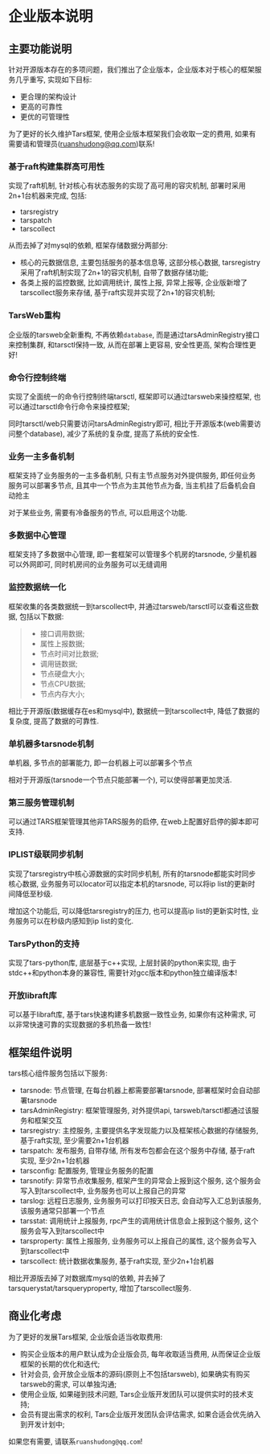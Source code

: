 
# 企业版本说明

## 主要功能说明

针对开源版本存在的多项问题，我们推出了企业版本，企业版本对于核心的框架服务几乎重写, 实现如下目标:

- 更合理的架构设计
- 更高的可靠性
- 更优的可管理性

为了更好的长久维护Tars框架, 使用企业版本框架我们会收取一定的费用, 如果有需要请和管理员(ruanshudong@qq.com)联系!

### 基于raft构建集群高可用性

实现了raft机制, 针对核心有状态服务的实现了高可用的容灾机制, 部署时采用2n+1台机器来完成, 包括:
- tarsregistry
- tarspatch
- tarscollect

从而去掉了对mysql的依赖, 框架存储数据分两部分:
- 核心的元数据信息, 主要包括服务的基本信息等, 这部分核心数据, tarsregistry采用了raft机制实现了2n+1的容灾机制, 自带了数据存储功能;
- 各类上报的监控数据, 比如调用统计, 属性上报, 异常上报等, 企业版新增了tarscollect服务来存储, 基于raft实现并实现了2n+1的容灾机制;

### TarsWeb重构

企业版的tarsweb全新重构, 不再依赖`database`, 而是通过tarsAdminRegistry接口来控制集群, 和tarsctl保持一致, 从而在部署上更容易, 安全性更高, 架构合理性更好!

### 命令行控制终端

实现了全面统一的命令行控制终端tarsctl, 框架即可以通过tarsweb来操控框架, 也可以通过tarsctl命令行命令来操控框架;

同时tarsctl/web只需要访问tarsAdminRegistry即可, 相比于开源版本(web需要访问整个database), 减少了系统的复杂度, 提高了系统的安全性.

### 业务一主多备机制

框架支持了业务服务的一主多备机制, 只有主节点服务对外提供服务, 即任何业务服务可以部署多节点, 且其中一个节点为主其他节点为备, 当主机挂了后备机会自动抢主

对于某些业务, 需要有冷备服务的节点, 可以启用这个功能.

### 多数据中心管理

框架支持了多数据中心管理, 即一套框架可以管理多个机房的tarsnode, 少量机器可以外网即可, 同时机房间的业务服务可以无缝调用

### 监控数据统一化

框架收集的各类数据统一到tarscollect中, 并通过tarsweb/tarsctl可以查看这些数据, 包括以下数据:
>- 接口调用数据;
>- 属性上报数据;
>- 节点时间对比数据;
>- 调用链数据;
>- 节点硬盘大小;
>- 节点CPU数据;
>- 节点内存大小;

相比于开源版(数据缓存在es和mysql中), 数据统一到tarscollect中, 降低了数据的复杂度, 提高了数据的可靠性.

### 单机器多tarsnode机制

单机器, 多节点的部署能力, 即一台机器上可以部署多个节点

相对于开源版(tarsnode一个节点只能部署一个), 可以使得部署更加灵活.

### 第三服务管理机制

可以通过TARS框架管理其他非TARS服务的启停, 在web上配置好启停的脚本即可支持.

### IPLIST级联同步机制

实现了tarsregistry中核心源数据的实时同步机制, 所有的tarsnode都能实时同步核心数据, 业务服务可以locator可以指定本机的tarsnode, 可以将ip list的更新时间降低至秒级.

增加这个功能后, 可以降低tarsregistry的压力, 也可以提高ip list的更新实时性, 业务服务可以在秒级内感知到ip list的变化.

### TarsPython的支持

实现了tars-python库, 底层基于c++实现, 上层封装的python来实现, 由于stdc++和python本身的兼容性, 需要针对gcc版本和python独立编译版本!

### 开放libraft库

可以基于libraft库, 基于tars快速构建多机数据一致性业务, 如果你有这种需求, 可以非常快速可靠的实现数据的多机热备一致性!

## 框架组件说明

tars核心组件服务包括以下服务:
- tarsnode: 节点管理, 在每台机器上都需要部署tarsnode, 部署框架时会自动部署tarsnode
- tarsAdminRegistry: 框架管理服务, 对外提供api, tarsweb/tarsctl都通过该服务和框架交互
- tarsregistry: 主控服务, 主要提供名字发现能力以及框架核心数据的存储服务, 基于raft实现, 至少需要2n+1台机器
- tarspatch: 发布服务, 自带存储, 所有发布包都会在这个服务中存储, 基于raft实现, 至少2n+1台机器
- tarsconfig: 配置服务, 管理业务服务的配置
- tarsnotify: 异常节点收集服务, 框架产生的异常会上报到这个服务, 这个服务会写入到tarscollect中, 业务服务也可以上报自己的异常
- tarslog: 远程日志服务, 业务服务可以打印按天日志, 会自动写入汇总到该服务, 该服务通常只部署一个节点
- tarsstat: 调用统计上报服务, rpc产生的调用统计信息会上报到这个服务, 这个服务会写入到tarscollect中
- tarsproperty: 属性上报服务, 业务服务可以上报自己的属性, 这个服务会写入到tarscollect中
- tarscollect: 统计数据收集服务, 基于raft实现, 至少2n+1台机器

相比开源版去掉了对数据库mysql的依赖, 并去掉了tarsquerystat/tarsqueryproperty, 增加了tarscollect服务.

## 商业化考虑

为了更好的发展Tars框架, 企业版会适当收取费用:
- 购买企业版本的用户默认成为企业版会员, 每年收取适当费用, 从而保证企业版框架的长期的优化和迭代;
- 针对会员, 会开放企业版本的源码(原则上不包括tarsweb), 如果确实有购买tarsweb的需求, 可以单独沟通;
- 使用企业版, 如果碰到技术问题, Tars企业版开发团队可以提供实时的技术支持;
- 会员有提出需求的权利, Tars企业版开发团队会评估需求, 如果合适会优先纳入到开发计划中;

如果您有需要, 请联系`ruanshudong@qq.com`!
